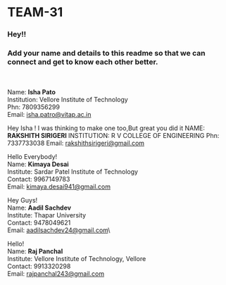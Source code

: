 # TEAM-31

### Hey!!
### Add your name and details to this readme so that we can connect and get to know each other better.
<br><br>
Name: **Isha Pato**\
Institution: Vellore Institute of Technology\
Phn: 7809356299\
Email: isha.patro@vitap.ac.in

Hey Isha !
I was thinking to make one too,But great you did it
NAME: **RAKSHITH SIRIGERI**
INSTITUTION: R V COLLEGE OF ENGINEERING
Phn: 7337733038
Email: rakshithsirigeri@gmail.com

Hello Everybody!\
Name: **Kimaya Desai**\
Institute: Sardar Patel Institute of Technology\
Contact: 9967149783\
Email: kimaya.desai941@gmail.com

Hey Guys!\
Name: **Aadil Sachdev**\
Institute: Thapar University\
Contact: 9478049621\
Email: aadilsachdev24@gmail.com\

Hello!\
Name: **Raj Panchal**\
Institute: Vellore Institute of Technology, Vellore\
Contact: 9913320298\
Email: rajpanchal243@gmail.com
